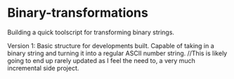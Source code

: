 # Binary-transformations
Building a quick toolscript for transforming binary strings.

Version 1:
Basic structure for developments built. Capable of taking in a binary string and turning it into a regular ASCII number string.
//This is likely going to end up rarely updated as I feel the need to, a very much incremental side project.

